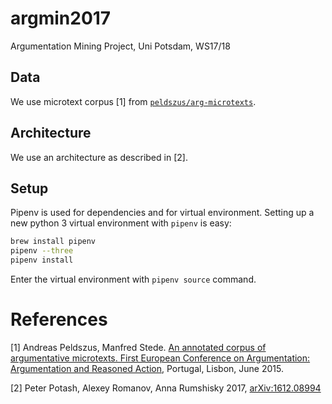 # argmin2017
Argumentation Mining Project, Uni Potsdam, WS17/18

## Data
We use microtext corpus [1] from [`peldszus/arg-microtexts`](https://github.com/peldszus/arg-microtexts).

## Architecture
We use an architecture as described in [2].

## Setup
Pipenv is used for dependencies and for virtual environment. Setting up a new python 3 virtual environment with `pipenv` is easy:

```bash
brew install pipenv
pipenv --three
pipenv install
```

Enter the virtual environment with `pipenv source` command.

# References
[1] Andreas Peldszus, Manfred Stede. [An annotated corpus of argumentative microtexts. First European Conference on Argumentation: Argumentation and Reasoned Action](http://www.ling.uni-potsdam.de/%7Epeldszus/eca2015-preprint.pdf), Portugal, Lisbon, June 2015.

[2] Peter Potash, Alexey Romanov, Anna Rumshisky 2017, [arXiv:1612.08994](https://arxiv.org/abs/1612.08994)
